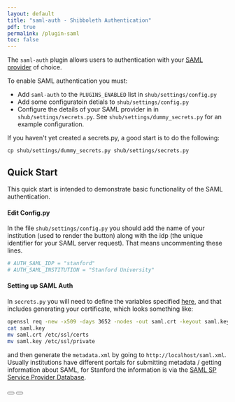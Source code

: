 ```yaml
---
layout: default
title: "saml-auth - Shibboleth Authentication"
pdf: true
permalink: /plugin-saml
toc: false
---
```


The `saml-auth` plugin allows users to authentication with your [SAML provider](https://en.wikipedia.org/wiki/Security_Assertion_Markup_Language) of choice.

To enable SAML authentication you must:

  * Add `saml-auth` to the `PLUGINS_ENABLED` list in `shub/settings/config.py`
  * Add some configuratoin detials to `shub/settings/config.py`
  * Configure the details of your SAML provider in in `shub/settings/secrets.py`. See
    `shub/settings/dummy_secrets.py` for an example configuration. 

If you haven't yet created a secrets.py, a good start is to do the following:

```
cp shub/settings/dummy_secrets.py shub/settings/secrets.py
```
  
## Quick Start
This quick start is intended to demonstrate basic functionality of the SAML authentication. 


#### Edit Config.py

In the file `shub/settings/config.py` you should add the name of your institution (used to render the button)
along with the idp (the unique identifier for your SAML server request). That means uncommenting these lines.

```bash
# AUTH_SAML_IDP = "stanford"
# AUTH_SAML_INSTITUTION = "Stanford University"
```


#### Setting up SAML Auth

In `secrets.py` you will need to define the variables specified [here](http://python-social-auth.readthedocs.io/en/latest/backends/saml.html), and that includes generating your certificate, which looks something like:

```bash
openssl req -new -x509 -days 3652 -nodes -out saml.crt -keyout saml.key
cat saml.key
mv saml.crt /etc/ssl/certs
mv saml.key /etc/ssl/private
```

and then generate the `metadata.xml` by going to `http://localhost/saml.xml`. Usually institutions have different portals for submitting metadata / getting information about SAML, for Stanford the information is via the [SAML SP Service Provider Database](https://spdb.stanford.edu/).


<div>
    <a href="/sregistry/plugins/plugin-ldap"><button class="previous-button btn btn-primary"><i class="fa fa-chevron-left"></i> </button></a>
    <a href="/sregistry/plugin-globus"><button class="next-button btn btn-primary"><i class="fa fa-chevron-right"></i> </button></a>
</div><br>
